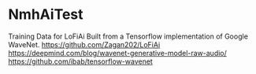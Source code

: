 # NmhAiTest
Training Data for LoFiAi
Built from a Tensorflow implementation of Google WaveNet.
https://github.com/Zagan202/LoFiAi
https://deepmind.com/blog/wavenet-generative-model-raw-audio/
https://github.com/ibab/tensorflow-wavenet
